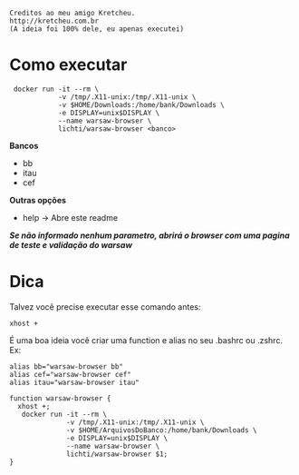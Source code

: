 ~~~
Creditos ao meu amigo Kretcheu.
http://kretcheu.com.br
(A ideia foi 100% dele, eu apenas executei)
~~~

# Como executar

```
 docker run -it --rm \
            -v /tmp/.X11-unix:/tmp/.X11-unix \
            -v $HOME/Downloads:/home/bank/Downloads \
            -e DISPLAY=unix$DISPLAY \
            --name warsaw-browser \
            lichti/warsaw-browser <banco>
```
**Bancos**
- bb
- itau
- cef

**Outras opções**
- help   -> Abre este readme

___Se não informado nenhum parametro, abrirá o browser com uma pagina de teste e validação do warsaw___

# Dica
Talvez você precise executar esse comando antes:
```
xhost +
```

É uma boa ideia você criar uma function e alias no seu .bashrc ou .zshrc. 
Ex:
```
alias bb="warsaw-browser bb"
alias cef="warsaw-browser cef"
alias itau="warsaw-browser itau"

function warsaw-browser {
  xhost +;
   docker run -it --rm \
              -v /tmp/.X11-unix:/tmp/.X11-unix \
              -v $HOME/ArquivosDoBanco:/home/bank/Downloads \
              -e DISPLAY=unix$DISPLAY \
              --name warsaw-browser \
              lichti/warsaw-browser $1;
}
```
